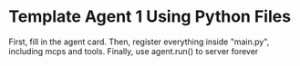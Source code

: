 # Template Agent 1 Using Python Files

First, fill in the agent card.
Then, register everything inside "main.py", including mcps and tools.
Finally, use agent.run() to server forever